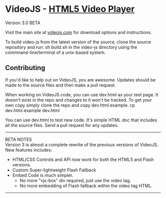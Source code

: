 VideoJS - [HTML5 Video Player](http://videojs.com)
==================================================
Version 3.0 BETA

Visit the main site at [videojs.com](http://videojs.com) for download options and instructions.

To build video-js from the latest version of the source, clone the source repository and run:
sh build.sh
in the video-js directory using the commnand-line/terminal of a unix-based system.

Contributing
------------
If you'd like to help out on VideoJS, you are awesome. Updates should be made to the source files and then make a pull request.

When working on VideoJS code, you can use dev.html as your test page. It doesn't exist in the repo and changes to it won't be tracked. To get your own copy simply clone the repo and copy dev.html.example.
cp dev.html.example dev.html

You can use dev.html to test new code. It's simple HTML doc that includes all the source files. Send a pull request for any updates.

---
BETA NOTES  
Version 3 is almost a complete rewrite of the previous versions of VideoJS. New features includes:

  - HTML/CSS Controls and API now work for both the HTML5 and Flash versions.
  - Custom Super-lightweight Flash Fallback
  - Embed Code is much simpler.
    - No more "vjs-box" div required, just use the video tag.
    - No more embedding of Flash fallback within the video tag HTML.

---
